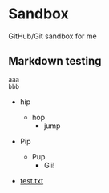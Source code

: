 Sandbox
=======

GitHub/Git sandbox for me


## Markdown testing
```
aaa
bbb
```

- hip
  - hop
    - jump
- Pip
  - Pup
    - Gii!

- [test.txt](test.txt)
